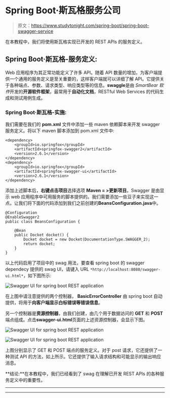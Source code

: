 # Spring Boot·斯瓦格服务公司

> 原文：<https://www.studytonight.com/spring-boot/spring-boot-swagger-service>

在本教程中，我们将使用斯瓦格实现已开发的 REST APIs 的服务定义。

## Spring Boot·斯瓦格-服务定义:

Web 应用程序为其正常功能定义了许多 API。随着 API 数量的增加，为客户端提供一个通用的服务定义是至关重要的，这样客户端就可以详细了解 API。它提供关于各种端点、参数、请求类型、响应类型等的信息。**swaggle**是由 *SmartBear 软件*开发的**开源软件框架**，最常用于**自动化文档**，RESTful Web Services 的代码生成和测试用例生成。

### Spring Boot·斯瓦格-实施:

我们需要在我们的 **pom.xml** 文件中添加一些 maven 依赖脚本来开发 swagger 服务定义。将以下 maven 脚本添加到 pom.xml 文件中:

```
<dependency>
    <groupId>io.springfox</groupId>
    <artifactId>springfox-swagger2</artifactId>
    <version>2.6.1</version>
</dependency>
<dependency>
    <groupId>io.springfox</groupId>
    <artifactId>springfox-swagger-ui</artifactId>
    <version>2.6.1</version>
</dependency>
```

添加上述脚本后，**右键点击项目**选择选项 **Maven = >更新项目**。Swagger 是由显示 web 应用程序中可用服务的脚本提供的。我们需要添加一些豆子来实现这一点。让我们将下面的代码添加到我们之前创建的**BeansConfiguration.java**中。

```
@Configuration
@EnableSwagger2
public class BeansConfiguration {

    @Bean
    public Docket docket() {
        Docket docket = new Docket(DocumentationType.SWAGGER_2);
        return docket;
    }
}
```

以上代码启用了项目中的 swag 用法，要查看 spring boot 的 swagger dependecy 提供的 swag UI，请键入 URL `*http://localhost:8080/swagger-ui.html*`，如下图所示:

![Swagger UI for spring boot REST application](../Images/a820f330c7b71d1c1cbb9b01d99967b4.png)

在上图中请注意提供的两个控制器， **BasicErrorController** 由 spring boot 自动提供，将用于**向客户端显示白标错误等错误信息**。

另一个控制器是**资源控制器**，由我们创建，由几个用于数据访问的 **GET** 和 **POST** 端点组成。点击**swagger-ui.html**页面的上述资源控制器，会显示下图。

![Swagger UI for spring boot REST application](../Images/80f232b69396404781eb0d22b8fb32cb.png)

![Swagger UI for spring boot REST application](../Images/a027d8205c6a8f322e0c962463ff92af.png)

上图分别显示了 GET 和 POST 端点的服务定义。对于 post 请求，它还提供了一种测试 API 的方法，如上所示。它还提供了输入请求结构和可能显示的输出响应消息。

**结论:**在本教程中，我们已经看到了 swag 在理解已开发 REST APIs 的各种服务定义中的重要性。

* * *

* * *